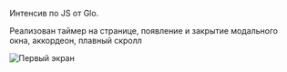 Интенсив по JS от Glo.

Реализован таймер на странице, появление и закрытие модального окна, аккордеон, плавный скролл

![Первый экран](printscreen.png "Первый экран")
